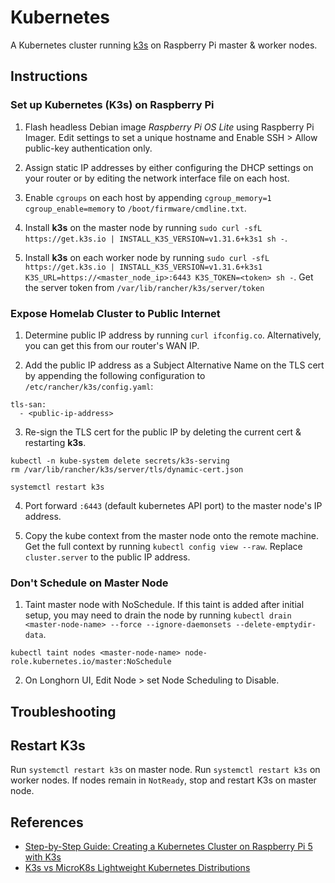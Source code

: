 # Kubernetes

A Kubernetes cluster running [k3s](https://k3s.io/) on Raspberry Pi master & worker nodes.

## Instructions

### Set up Kubernetes (K3s) on Raspberry Pi

1. Flash headless Debian image _Raspberry Pi OS Lite_ using Raspberry Pi Imager. Edit settings to set a unique hostname and Enable SSH > Allow public-key authentication only.

2. Assign static IP addresses by either configuring the DHCP settings on your router or by editing the network interface file on each host.

3. Enable `cgroups` on each host by appending `cgroup_memory=1 cgroup_enable=memory` to `/boot/firmware/cmdline.txt`.

4. Install **k3s** on the master node by running `sudo curl -sfL https://get.k3s.io | INSTALL_K3S_VERSION=v1.31.6+k3s1 sh -`.

5. Install **k3s** on each worker node by running `sudo curl -sfL https://get.k3s.io | INSTALL_K3S_VERSION=v1.31.6+k3s1 K3S_URL=https://<master_node_ip>:6443 K3S_TOKEN=<token> sh -`. Get the server token from `/var/lib/rancher/k3s/server/token`

### Expose Homelab Cluster to Public Internet

1. Determine public IP address by running `curl ifconfig.co`. Alternatively, you can get this from our router's WAN IP.

2. Add the public IP address as a Subject Alternative Name on the TLS cert by appending the following configuration to `/etc/rancher/k3s/config.yaml`:
```
tls-san: 
  - <public-ip-address>
```

3. Re-sign the TLS cert for the public IP by deleting the current cert & restarting **k3s**.
```
kubectl -n kube-system delete secrets/k3s-serving
rm /var/lib/rancher/k3s/server/tls/dynamic-cert.json

systemctl restart k3s
```

4. Port forward `:6443` (default kubernetes API port) to the master node's IP address.

5. Copy the kube context from the master node onto the remote machine. Get the full context by running `kubectl config view --raw`. Replace `cluster.server` to the public IP address.

### Don't Schedule on Master Node

1. Taint master node with NoSchedule. If this taint is added after initial setup, you may need to drain the node by running `kubectl drain <master-node-name> --force --ignore-daemonsets --delete-emptydir-data`.
```
kubectl taint nodes <master-node-name> node-role.kubernetes.io/master:NoSchedule
```

2. On Longhorn UI, Edit Node > set Node Scheduling to Disable.

## Troubleshooting

## Restart K3s

Run `systemctl restart k3s` on master node. Run `systemctl restart k3s` on worker nodes. If nodes remain in `NotReady`, stop and restart K3s on master node.

## References

- [Step-by-Step Guide: Creating a Kubernetes Cluster on Raspberry Pi 5 with K3s
](https://everythingdevops.dev/step-by-step-guide-creating-a-kubernetes-cluster-on-raspberry-pi-5-with-k3s/)
- [K3s vs MicroK8s Lightweight Kubernetes Distributions](https://www.wallarm.com/cloud-native-products-101/k3s-vs-microk8s-lightweight-kubernetes-distributions)
